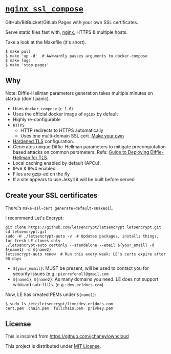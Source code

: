 # [`nginx_ssl_compose`](this.project_github_url)

GitHub/BitBucket/GitLab Pages with your own SSL certificates.

Serve static files fast with, [nginx](nginx), HTTPS & multiple hosts.

Take a look at the Makefile (it's short).

``` shell
$ make pull
$ make 'up -d'  # Awkwardly passes arguments to docker-compose
$ make logs
$ make 'stop pages'
```

## Why

Note: Diffie-Hellman parameters generation takes multiple minutes on startup (don't panic).

* Uses `docker-compose` (`≥ 1.6`)
* Uses the official docker image of `nginx` by default
* Highly re-configurable
* `HTTPS`
  - HTTP redirects to HTTPS automatically
  - Uses one multi-domain SSL cert. [Make your own](#create-your-ssl-certificates)
* [Hardened TLS](https://github.com/BetterCrypto/Applied-Crypto-Hardening/blob/master/src/configuration/Webservers/nginx/default-hsts) configuration.
* Generates unique Diffie-Hellman parameters to mitigate precomputation based attacks on common parameters. Refs: [Guide to Deploying Diffie-Hellman for TLS](https://weakdh.org/sysadmin.html).
* Local caching enabled by default (APCu).
* IPv6 & IPv4 enabled
* Files are gzip-ed on the fly
* If a site appears to use Jekyll it will be built before served


## Create your SSL certificates

There's `make-ssl-cert generate-default-snakeoil`.

I recommend Let's Encrypt:

``` shell
git clone https://github.com/letsencrypt/letsencrypt letsencrypt.git
cd letsencrypt.git
sudo -H ./letsencrypt-auto -v  # Updates packages, installs things, for fresh LE clones only
./letsencrypt-auto certonly --standalone --email ${your_email} -d ${name1} -d ${name2}
letsencrypt-auto renew  # Run this every week: LE's certs expire after 90 days
```

* `${your_email}`: MUST be present, will be used to contact you for security issues (e.g.: `pierrefenoll@gmail.com`
* `${name1}`, `${name2}`: As many domains you need. LE does not support wildcard sub-TLDs. (e.g.: `dev.erldocs.com`)

Now, LE has created PEMs under `${name1}`:

``` shell
$ sudo ls /etc/letsencrypt/live/dev.erldocs.com
cert.pem  chain.pem  fullchain.pem  privkey.pem
```


## License

This is inspired from https://github.com/jchaney/owncloud

This project is distributed under [MIT License][LICENSE].

[nginx]: https://en.wikipedia.org/wiki/Nginx
[LICENSE]: https://github.com/fenollp/nginx_ssl_compose/blob/master/LICENSE
[this.project_github_url]: https://github.com/fenollp/nginx_ssl_compose
